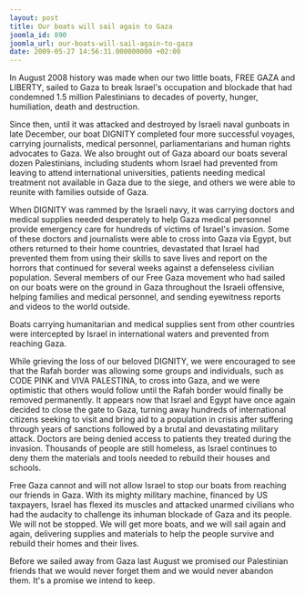 ```yaml
---
layout: post
title: Our boats will sail again to Gaza
joomla_id: 890
joomla_url: our-boats-will-sail-again-to-gaza
date: 2009-05-27 14:56:31.000000000 +02:00
---
```

In August 2008 history was made when our two little boats, FREE GAZA and LIBERTY, sailed to Gaza to break Israel's occupation and blockade that had condemned 1.5 million Palestinians to decades of poverty, hunger, humiliation, death and destruction.
<p>Since then, until it was attacked and destroyed by Israeli naval gunboats in late December, our boat DIGNITY completed four more successful voyages, carrying journalists, medical personnel, parliamentarians and human rights advocates to Gaza.  We also brought out of Gaza aboard our boats several dozen Palestinians, including students whom Israel had prevented from leaving to attend international universities, patients  needing medical treatment not available in Gaza due to the siege, and others we were able to reunite with families outside of Gaza.</p>
<p>

</p>
<p>When DIGNITY was rammed by the Israeli navy, it was carrying doctors and medical supplies needed desperately to help Gaza medical personnel provide emergency care for hundreds of victims of Israel's invasion.   Some of these doctors and journalists were able to cross into Gaza via Egypt, but others returned to their home countries, devastated that Israel had prevented them from using their skills to save lives and report on the horrors that continued for several weeks against a defenseless civilian population.   Several members of our Free Gaza movement who had sailed on our boats were on the ground in Gaza throughout the Israeli offensive, helping families and medical personnel, and sending eyewitness reports and videos to the world outside.</p>
<p>Boats carrying humanitarian and medical supplies sent from other countries were intercepted by Israel in international waters and prevented from reaching Gaza.</p>
<p>While grieving the loss of our beloved DIGNITY, we were encouraged to see that the Rafah border was allowing some groups and individuals, such as CODE PINK and VIVA PALESTINA, to cross into Gaza, and we were optimistic that others would follow until the Rafah border would finally be removed permanently.  It appears now that Israel and Egypt have once again decided to close the gate to Gaza, turning away hundreds of international citizens seeking to visit and bring aid to a population in crisis after suffering through years of sanctions followed by a brutal and devastating military attack.  Doctors are being denied access to patients they treated during the invasion.   Thousands of people are still homeless, as Israel continues to deny them the materials and tools needed to rebuild their houses and schools.</p>
<p>Free Gaza cannot and will not allow Israel to stop our boats from reaching our friends in Gaza.  With its mighty military machine, financed by US taxpayers, Israel has flexed its muscles and attacked unarmed civilians who had the audacity to challenge its inhuman blockade of Gaza and its people.  We will not be stopped.  We will get more boats, and we will sail again and again, delivering supplies and materials to help the people survive and rebuild their homes and their lives.</p>
<p>Before we sailed away from Gaza last August we promised our Palestinian friends that we would never forget them and we would never abandon them.  It's a promise we intend to keep.</p>
